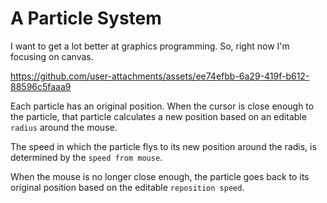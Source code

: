 # A Particle System

I want to get a lot better at graphics programming. So, right now I'm focusing on canvas.

https://github.com/user-attachments/assets/ee74efbb-6a29-419f-b612-88596c5faaa9


Each particle has an original position. When the cursor is close enough to the particle, that particle calculates a new position based on an editable `radius` around the mouse. 

The speed in which the particle flys to its new position around the radis, is determined by the `speed from mouse`.

When the mouse is no longer close enough, the particle goes back to its original position based on the editable `reposition speed`.

